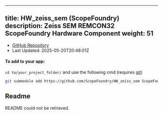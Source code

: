 
---
title: HW_zeiss_sem (ScopeFoundry)
description: Zeiss SEM REMCON32 ScopeFoundry Hardware Component
weight: 51
---
- [GitHub Repository](https://github.com/ScopeFoundry/HW_zeiss_sem)
- Last Updated: 2025-05-20T20:48:01Z


#### To add to your app:

`cd to/your_project_folder/` and use the following cmd (requires [git](/docs/100_development-environment/20_git/))

```bash
git submodule add https://github.com/ScopeFoundry/HW_zeiss_sem ScopeFoundryHW/zeiss_sem
```


## Readme
README could not be retrieved.
